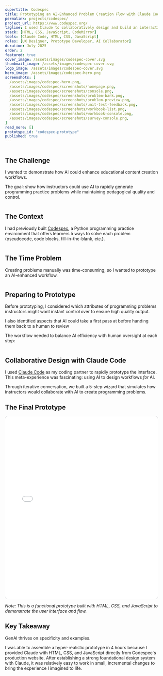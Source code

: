 ```yaml
---
supertitle: Codespec
title: Prototyping an AI-Enhanced Problem Creation Flow with Claude Code
permalink: projects/codespec/
project_url: https://www.codespec.org/
tagline: I used Claude to collaboratively design and build an interactive prototype demonstrating how AI could streamline programming problem creation workflows.
stack: [HTML, CSS, JavaScript, CodeMirror]
tools: [Claude Code, HTML, CSS, JavaScript]
roles: [UX Designer, Prototype Developer, AI Collaborator]
duration: July 2025
order: 2
featured: true
cover_image: /assets/images/codespec-cover.svg
thumbnail_image: /assets/images/codespec-cover.svg
logo_image: /assets/images/codespec-cover.svg
hero_image: /assets/images/codespec-hero.png
screenshots: [
  /assets/images/codespec-hero.png,
  /assets/images/codespec/screenshots/homepage.png,
  /assets/images/codespec/screenshots/console.png,
  /assets/images/codespec/screenshots/problem-bank.png,
  /assets/images/codespec/screenshots/problem-preview.png,
  /assets/images/codespec/screenshots/unit-test-feedback.png,
  /assets/images/codespec/screenshots/workbook-list.png,
  /assets/images/codespec/screenshots/workbook-console.png,
  /assets/images/codespec/screenshots/survey-console.png,
]
read_more: []
prototype_id: "codespec-prototype"
published: true
---
```

<div class="nhm-card--horizontal image-last--mobile responsive-margin-bottom">
  <div href="{{ project.url }}" class="nhm-card__image-wrapper">
    <img src="/assets/images/codespec-challenge.svg" class="mxh-300 nhm-card__image" alt="" />
  </div>
  <div>
    <h2>The Challenge</h2>
    <p class="p--lg">I wanted to demonstrate how AI could enhance educational content creation workflows.</p>
    <p class="p--lg">The goal: show how instructors could use AI to rapidly generate programming practice problems while maintaining pedagogical quality and control.</p>
  </div>
</div>

<div class="nhm-card--horizontal image-last--mobile responsive-margin-bottom">
  <div href="{{ project.url }}" class="nhm-card__image-wrapper">
    <img src="/assets/images/codespec-interface.svg" class="mxh-300 nhm-card__image" alt="" />
  </div>
  <div>
    <h2>The Context</h2>
    <p class="p--lg">
      I had previously built <a href="https://www.codespec.org">Codespec</a>, a Python programming practice environment that offers learners 5 ways to solve each problem (pseudocode, code blocks, fill-in-the-blank, etc.).
    </p>
  </div>
</div>

<div class="nhm-card--horizontal image-last--mobile responsive-margin-bottom">
  <div href="{{ project.url }}" class="nhm-card__image-wrapper">
    <img src="/assets/images/codespec-time.svg" class="mxh-300 nhm-card__image" alt="" />
  </div>
  <div>
    <h2>The Time Problem</h2>
    <p class="p--lg">Creating problems manually was time-consuming, so I wanted to prototype an AI-enhanced workflow.</p>
  </div>
</div>

<div class="nhm-card--horizontal image-last--mobile responsive-margin-bottom">
  <div href="{{ project.url }}" class="nhm-card__image-wrapper">
    <img src="/assets/images/codespec-human-in-the-loop.svg" class="mxh-300 nhm-card__image" alt="" />
  </div>
  <div>
    <h2>Preparing to Prototype</h2>
    <p class="p--lg">
      Before prototyping, I considered which attributes of programming problems instructors might want instant control over to ensure high quality output.
    </p>
    <p class="p--lg">
      I also identified aspects that AI could take a first pass at before handing them back to a human to review
    </p>
  </div>
</div>

<div class="responsive-margin-bottom">
  <p class="p--lg">
    The workflow needed to balance AI efficiency with human oversight at each step:
  </p>
  <div class="bg-gray--light align--center">
    <img src="/assets/images/codespec-loop.svg" class="mt-2 w-100" alt="" />
  </div>
</div>

<div class="nhm-card--horizontal responsive-margin-bottom image-last--mobile">
  <div href="{{ project.url }}" class="nhm-card__image-wrapper">
    <img src="/assets/images/codespec-claude-chat.svg" class="mxh-300 nhm-card__image" alt="" />
  </div>
  <div>
    <h2>Collaborative Design with Claude Code</h2>
    <p class="p--lg">
      I used <a href="https://claude.ai/code" target="_blank">Claude Code</a> as my coding partner to rapidly prototype the interface. This meta-experience was fascinating: using AI to design workflows <em>for</em> AI.
    </p>
    <p class="p--lg">Through iterative conversation, we built a 5-step wizard that simulates how instructors would collaborate with AI to create programming problems.
    </p>
  </div>
</div>

<div class="responsive-margin-bottom" id="codespec-prototype">
  <h2 class="align--center">The Final Prototype</h2>
  <div class="prototype-container" style="position: relative;">
    <!-- Dark background to prevent white flash -->
    <div style="position: absolute; top: 0; left: 0; right: 0; height: 600px; background: #171e32; border-radius: 8px; z-index: 1;"></div>
    <iframe src="/assets/codespec-prototype/index.html" width="100%" height="600" frameborder="0" style="border-radius: 8px; position: relative; z-index: 2;"></iframe>
  </div>
  <p class="text--small text--gray mt-1">
    <em>Note: This is a functional prototype built with HTML, CSS, and JavaScript to demonstrate the user interface and flow.</em>
  </p>
</div>

<div class="responsive-margin-bottom align--center--700-and-up">
  <h2>Key Takeaway</h2>
  <p class="p--lg">
    GenAI thrives on specificity and examples.
  </p>
  <p class="p--lg">
    I was able to assemble a hyper-realistic prototype in 4 hours because I provided Claude with HTML, CSS, and JavaScript directly from Codespec's production website. After establishing a strong foundational design system with Claude, it was relatively easy to work in small, incremental changes to bring the experience I imagined to life.
  </p>
  <img src="/assets/images/construction.svg" class="mt-2 mxh-300" alt="" />
</div>